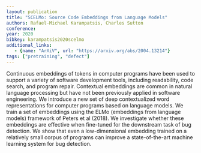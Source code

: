 ```yaml
---
layout: publication
title: "SCELMo: Source Code Embeddings from Language Models"
authors: Rafael-Michael Karampatsis, Charles Sutton
conference:
year: 2020
bibkey: karampatsis2020scelmo
additional_links:
   - {name: "ArXiV", url: "https://arxiv.org/abs/2004.13214"}
tags: ["pretraining", "defect"]
---
```

Continuous embeddings of tokens in computer programs have been used to support a variety of software development tools, including readability, code search, and program repair. Contextual embeddings are common in natural language processing but have not been previously applied in software engineering. We introduce a new set of deep contextualized word representations for computer programs based on language models. We train a set of embeddings using the ELMo (embeddings from language models) framework of Peters et al (2018). We investigate whether these embeddings are effective when fine-tuned for the downstream task of bug detection. We show that even a low-dimensional embedding trained on a relatively small corpus of programs can improve a state-of-the-art machine learning system for bug detection. 
